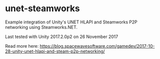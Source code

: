 # unet-steamworks
Example integration of Unity's UNET HLAPI and Steamworks P2P networking using Steamworks.NET.

Last tested with Unity 2017.2.0p2 on 26 November 2017

Read more here: https://blog.spacewavesoftware.com/gamedev/2017-10-28-unity-unet-hlapi-and-steam-p2p-networking/
